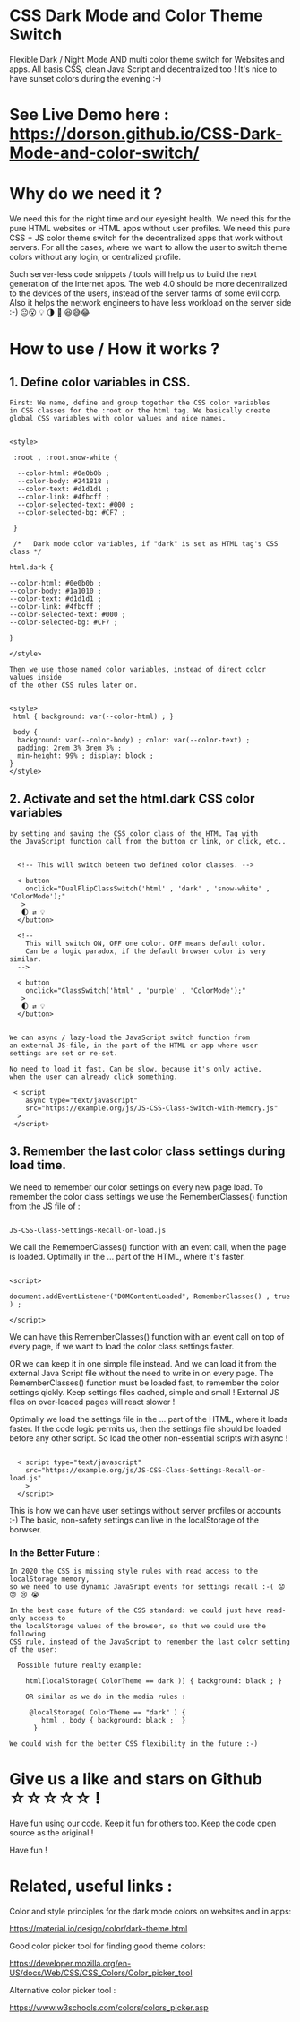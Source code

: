 # CSS Dark Mode and Color Theme Switch

Flexible Dark / Night Mode AND multi color theme switch for Websites and apps.
All basis CSS, clean Java Script and decentralized too !
It's nice to have sunset colors during the evening :-)

# See Live Demo here : https://dorson.github.io/CSS-Dark-Mode-and-color-switch/


# Why do we need it ?

We need this for the night time and our eyesight health. We need this for the pure HTML websites or HTML apps without user profiles. We need this pure CSS + JS color theme switch for the decentralized apps that work without servers. For all the cases, where we want to allow the user to switch theme colors without any login, or centralized profile.
 
Such server-less code snippets / tools will help us to build the next generation of the Internet apps. The web 4.0 should be more decentralized to the devices of the users, instead of the server farms of some evil corp. Also it helps the network engineers to have less workload on the server side :-)  😐😮 💡 🌗 🐙 😆😅😂


# How to use  / How it works ?
 
 ## 1. Define color variables in CSS.
 
    First: We name, define and group together the CSS color variables
    in CSS classes for the :root or the html tag. We basically create
    global CSS variables with color values and nice names.

```

<style>

 :root , :root.snow-white {

  --color-html: #0e0b0b ;
  --color-body: #241818 ;
  --color-text: #d1d1d1 ;
  --color-link: #4fbcff ;
  --color-selected-text: #000 ;
  --color-selected-bg: #CF7 ;

 }
 
 /*   Dark mode color variables, if "dark" is set as HTML tag's CSS class */

html.dark { 

--color-html: #0e0b0b ;
--color-body: #1a1010 ;
--color-text: #d1d1d1 ;
--color-link: #4fbcff ;
--color-selected-text: #000 ;
--color-selected-bg: #CF7 ;

}
 
</style>

```
    
    Then we use those named color variables, instead of direct color values inside
    of the other CSS rules later on.
    
    
```

<style>
 html { background: var(--color-html) ; }
 
 body {
  background: var(--color-body) ; color: var(--color-text) ;
  padding: 2rem 3% 3rem 3% ;
  min-height: 99% ; display: block ;
}
</style>

```
    
 ## 2. Activate and set the html.dark CSS color variables
    by setting and saving the CSS color class of the HTML Tag with
    the JavaScript function call from the button or link, or click, etc..
 
 
 ```
 
   <!-- This will switch beteen two defined color classes. -->
   
   < button    
     onclick="DualFlipClassSwitch('html' , 'dark' , 'snow-white' , 'ColorMode');"
    >
    🌓 ⇄ 💡
   </button>
    
   <!--
     This will switch ON, OFF one color. OFF means default color.
     Can be a logic paradox, if the default browser color is very similar.
   -->
    
   < button 
     onclick="ClassSwitch('html' , 'purple' , 'ColorMode');"
    >
    🌓 ⇄ 💡
   </button>
    
```
    
    We can async / lazy-load the JavaScript switch function from
    an external JS-file, in the part of the HTML or app where user
    settings are set or re-set.
    
    No need to load it fast. Can be slow, because it's only active,
    when the user can already click something.
    
    
  ```
   < script
      async type="text/javascript"
      src="https://example.org/js/JS-CSS-Class-Switch-with-Memory.js"
    >
   </script>

  ```
    
 
 
 ## 3. Remember the last color class settings during load time.

  We need to remember our color settings on every new page load.
  To remember the color class settings we use the RememberClasses() function
  from the JS file of :


  ```

  JS-CSS-Class-Settings-Recall-on-load.js 

  ```


  We call the RememberClasses() function with an event call, when the page is
  loaded. Optimally in the <head>...</head> part of the HTML, where it's faster.


  ```
  
 <script>
 
  document.addEventListener("DOMContentLoaded", RememberClasses() , true ) ;
  
 </script>
 
  ```


  We can have this RememberClasses() function with an event call on top of every page,
  if we want to load the color class settings faster. 

  OR we can keep it in one simple file instead.
  And we can load it from the external Java Script file without the need to write
  in on every page. The RememberClasses() function must be loaded fast, to
  remember the color settings qickly. Keep settings files cached, simple and small !
  External JS files on over-loaded pages will react slower !


  Optimally we load the settings file in the <head>...</head> part of the HTML,
  where it loads faster. If the code logic permits us, then the settings file should
  be loaded before any other script. So load the other non-essential scripts with async !


```
  
  < script type="text/javascript"
    src="https://example.org/js/JS-CSS-Class-Settings-Recall-on-load.js"
    >
  </script>

```

   This is how we can have user settings without server profiles or accounts :-)
   The basic, non-safety settings can live in the localStorage of the borwser.



  ### In the Better Future : 
    In 2020 the CSS is missing style rules with read access to the localStorage memory,
    so we need to use dynamic JavaSript events for settings recall :-( 😟 😓 😢 😭 
    
    In the best case future of the CSS standard: we could just have read-only access to
    the localStorage values of the browser, so that we could use the following
    CSS rule, instead of the JavaScript to remember the last color setting of the user:
 
 
```
  Possible future realty example: 
  
    html[localStorage( ColorTheme == dark )] { background: black ; }
    
    OR similar as we do in the media rules :

     @localStorage( ColorTheme == "dark" ) {
        html , body { background: black ;  }
      }
 ```
 
    We could wish for the better CSS flexibility in the future :-)
    

# Give us a like and stars on Github ☆☆☆☆☆ !

Have fun using our code. Keep it fun for others too.
Keep the code open source as the original !

Have fun ! 
 
 

# Related, useful links :

Color and style principles for the dark mode colors on websites and in apps:

https://material.io/design/color/dark-theme.html


Good color picker tool for finding good theme colors:

https://developer.mozilla.org/en-US/docs/Web/CSS/CSS_Colors/Color_picker_tool


Alternative color picker tool :

https://www.w3schools.com/colors/colors_picker.asp
